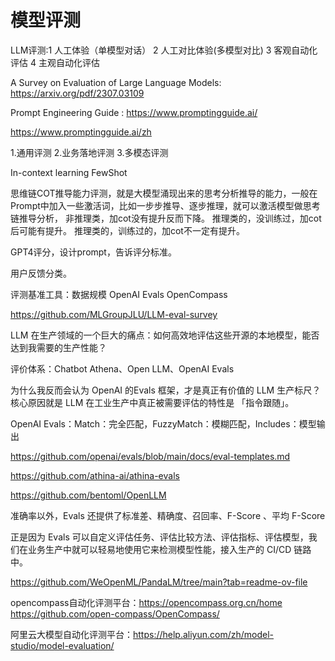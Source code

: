# 模型评测

LLM评测:1 人工体验（单模型对话） 2 人工对比体验(多模型对比) 3 客观自动化评估 4 主观自动化评估

A Survey on Evaluation of Large Language Models: https://arxiv.org/pdf/2307.03109

Prompt Engineering Guide : https://www.promptingguide.ai/

https://www.promptingguide.ai/zh

1.通用评测
2.业务落地评测
3.多模态评测

In-context learning FewShot

思维链COT推导能力评测，就是大模型涌现出来的思考分析推导的能力，一般在Prompt中加入一些激活词，比如一步步推导、逐步推理，就可以激活模型做思考链推导分析，
非推理类，加cot没有提升反而下降。
推理类的，没训练过，加cot后可能有提升。
推理类的，训练过的，加cot不一定有提升。

GPT4评分，设计prompt，告诉评分标准。

用户反馈分类。

评测基准工具：数据规模
OpenAI Evals
OpenCompass

https://github.com/MLGroupJLU/LLM-eval-survey

LLM 在生产领域的一个巨大的痛点：如何高效地评估这些开源的本地模型，能否达到我需要的生产性能？

评价体系：Chatbot Athena、Open LLM、OpenAI Evals 

为什么我反而会认为 OpenAI 的Evals 框架，才是真正有价值的 LLM 生产标尺？核心原因就是 LLM 在工业生产中真正被需要评估的特性是 「指令跟随」。

OpenAI Evals：Match：完全匹配，FuzzyMatch：模糊匹配，Includes：模型输出

https://github.com/openai/evals/blob/main/docs/eval-templates.md

https://github.com/athina-ai/athina-evals

https://github.com/bentoml/OpenLLM

准确率以外，Evals 还提供了标准差、精确度、召回率、F-Score 、平均 F-Score 

正是因为 Evals 可以自定义评估任务、评估比较方法、评估指标、评估模型，我们在业务生产中就可以轻易地使用它来检测模型性能，接入生产的 CI/CD 链路中。

https://github.com/WeOpenML/PandaLM/tree/main?tab=readme-ov-file

opencompass自动化评测平台：https://opencompass.org.cn/home https://github.com/open-compass/OpenCompass/

阿里云大模型自动化评测平台：https://help.aliyun.com/zh/model-studio/model-evaluation/



